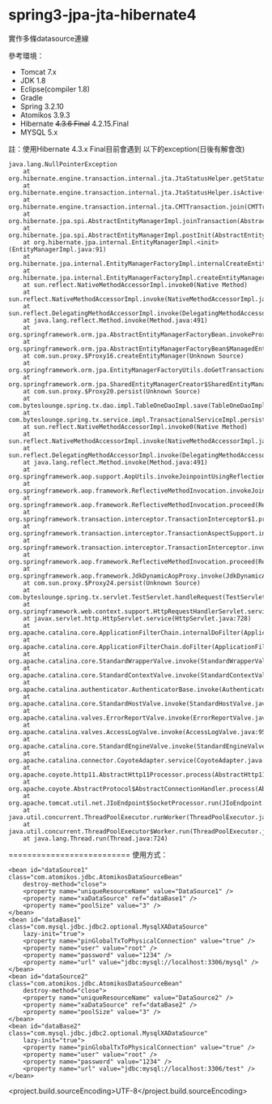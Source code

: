 spring3-jpa-jta-hibernate4
==========================
實作多條datasource連線

參考環境：

  * Tomcat 7.x
  * JDK 1.8
  * Eclipse(compiler 1.8)
  * Gradle
  * Spring 3.2.10
  * Atomikos 3.9.3
  * Hibernate <strike>4.3.6 Final</strike> 4.2.15.Final
  * MYSQL 5.x


註：使用Hibernate 4.3.x Final目前會遇到 以下的exception(日後有解會改) 

    java.lang.NullPointerException
    	at org.hibernate.engine.transaction.internal.jta.JtaStatusHelper.getStatus(JtaStatusHelper.java:76)
    	at org.hibernate.engine.transaction.internal.jta.JtaStatusHelper.isActive(JtaStatusHelper.java:118)
    	at org.hibernate.engine.transaction.internal.jta.CMTTransaction.join(CMTTransaction.java:149)
    	at org.hibernate.jpa.spi.AbstractEntityManagerImpl.joinTransaction(AbstractEntityManagerImpl.java:1602)
    	at org.hibernate.jpa.spi.AbstractEntityManagerImpl.postInit(AbstractEntityManagerImpl.java:210)
    	at org.hibernate.jpa.internal.EntityManagerImpl.<init>(EntityManagerImpl.java:91)
    	at org.hibernate.jpa.internal.EntityManagerFactoryImpl.internalCreateEntityManager(EntityManagerFactoryImpl.java:345)
    	at org.hibernate.jpa.internal.EntityManagerFactoryImpl.createEntityManager(EntityManagerFactoryImpl.java:313)
    	at sun.reflect.NativeMethodAccessorImpl.invoke0(Native Method)
    	at sun.reflect.NativeMethodAccessorImpl.invoke(NativeMethodAccessorImpl.java:57)
    	at sun.reflect.DelegatingMethodAccessorImpl.invoke(DelegatingMethodAccessorImpl.java:43)
    	at java.lang.reflect.Method.invoke(Method.java:491)
    	at org.springframework.orm.jpa.AbstractEntityManagerFactoryBean.invokeProxyMethod(AbstractEntityManagerFactoryBean.java:376)
    	at org.springframework.orm.jpa.AbstractEntityManagerFactoryBean$ManagedEntityManagerFactoryInvocationHandler.invoke(AbstractEntityManagerFactoryBean.java:519)
    	at com.sun.proxy.$Proxy16.createEntityManager(Unknown Source)
    	at org.springframework.orm.jpa.EntityManagerFactoryUtils.doGetTransactionalEntityManager(EntityManagerFactoryUtils.java:202)
    	at org.springframework.orm.jpa.SharedEntityManagerCreator$SharedEntityManagerInvocationHandler.invoke(SharedEntityManagerCreator.java:211)
    	at com.sun.proxy.$Proxy20.persist(Unknown Source)
    	at com.byteslounge.spring.tx.dao.impl.TableOneDaoImpl.save(TableOneDaoImpl.java:23)
    	at com.byteslounge.spring.tx.service.impl.TransactionalServiceImpl.persist(TransactionalServiceImpl.java:25)
    	at sun.reflect.NativeMethodAccessorImpl.invoke0(Native Method)
    	at sun.reflect.NativeMethodAccessorImpl.invoke(NativeMethodAccessorImpl.java:57)
    	at sun.reflect.DelegatingMethodAccessorImpl.invoke(DelegatingMethodAccessorImpl.java:43)
    	at java.lang.reflect.Method.invoke(Method.java:491)
    	at org.springframework.aop.support.AopUtils.invokeJoinpointUsingReflection(AopUtils.java:317)
    	at org.springframework.aop.framework.ReflectiveMethodInvocation.invokeJoinpoint(ReflectiveMethodInvocation.java:183)
    	at org.springframework.aop.framework.ReflectiveMethodInvocation.proceed(ReflectiveMethodInvocation.java:150)
    	at org.springframework.transaction.interceptor.TransactionInterceptor$1.proceedWithInvocation(TransactionInterceptor.java:96)
    	at org.springframework.transaction.interceptor.TransactionAspectSupport.invokeWithinTransaction(TransactionAspectSupport.java:260)
    	at org.springframework.transaction.interceptor.TransactionInterceptor.invoke(TransactionInterceptor.java:94)
    	at org.springframework.aop.framework.ReflectiveMethodInvocation.proceed(ReflectiveMethodInvocation.java:172)
    	at org.springframework.aop.framework.JdkDynamicAopProxy.invoke(JdkDynamicAopProxy.java:204)
    	at com.sun.proxy.$Proxy24.persist(Unknown Source)
    	at com.byteslounge.spring.tx.servlet.TestServlet.handleRequest(TestServlet.java:34)
    	at org.springframework.web.context.support.HttpRequestHandlerServlet.service(HttpRequestHandlerServlet.java:68)
    	at javax.servlet.http.HttpServlet.service(HttpServlet.java:728)
    	at org.apache.catalina.core.ApplicationFilterChain.internalDoFilter(ApplicationFilterChain.java:305)
    	at org.apache.catalina.core.ApplicationFilterChain.doFilter(ApplicationFilterChain.java:210)
    	at org.apache.catalina.core.StandardWrapperValve.invoke(StandardWrapperValve.java:222)
    	at org.apache.catalina.core.StandardContextValve.invoke(StandardContextValve.java:123)
    	at org.apache.catalina.authenticator.AuthenticatorBase.invoke(AuthenticatorBase.java:502)
    	at org.apache.catalina.core.StandardHostValve.invoke(StandardHostValve.java:171)
    	at org.apache.catalina.valves.ErrorReportValve.invoke(ErrorReportValve.java:99)
    	at org.apache.catalina.valves.AccessLogValve.invoke(AccessLogValve.java:953)
    	at org.apache.catalina.core.StandardEngineValve.invoke(StandardEngineValve.java:118)
    	at org.apache.catalina.connector.CoyoteAdapter.service(CoyoteAdapter.java:408)
    	at org.apache.coyote.http11.AbstractHttp11Processor.process(AbstractHttp11Processor.java:1023)
    	at org.apache.coyote.AbstractProtocol$AbstractConnectionHandler.process(AbstractProtocol.java:589)
    	at org.apache.tomcat.util.net.JIoEndpoint$SocketProcessor.run(JIoEndpoint.java:310)
    	at java.util.concurrent.ThreadPoolExecutor.runWorker(ThreadPoolExecutor.java:1142)
    	at java.util.concurrent.ThreadPoolExecutor$Worker.run(ThreadPoolExecutor.java:617)
    	at java.lang.Thread.run(Thread.java:724)

==========================
使用方式：


    <bean id="dataSource1" class="com.atomikos.jdbc.AtomikosDataSourceBean"
    	destroy-method="close">
    	<property name="uniqueResourceName" value="DataSource1" />
    	<property name="xaDataSource" ref="dataBase1" />
    	<property name="poolSize" value="3" />
    </bean>
    <bean id="dataBase1" class="com.mysql.jdbc.jdbc2.optional.MysqlXADataSource"
    	lazy-init="true">
    	<property name="pinGlobalTxToPhysicalConnection" value="true" />
    	<property name="user" value="root" />
    	<property name="password" value="1234" />
    	<property name="url" value="jdbc:mysql://localhost:3306/mysql" />
    </bean>
    <bean id="dataSource2" class="com.atomikos.jdbc.AtomikosDataSourceBean"
        destroy-method="close">
    	<property name="uniqueResourceName" value="DataSource2" />
    	<property name="xaDataSource" ref="dataBase2" />
    	<property name="poolSize" value="3" />
    </bean>
    <bean id="dataBase2" class="com.mysql.jdbc.jdbc2.optional.MysqlXADataSource"
    	lazy-init="true">
    	<property name="pinGlobalTxToPhysicalConnection" value="true" />
    	<property name="user" value="root" />
    	<property name="password" value="1234" />
    	<property name="url" value="jdbc:mysql://localhost:3306/test" />
    </bean>




<project.build.sourceEncoding>UTF-8</project.build.sourceEncoding>
